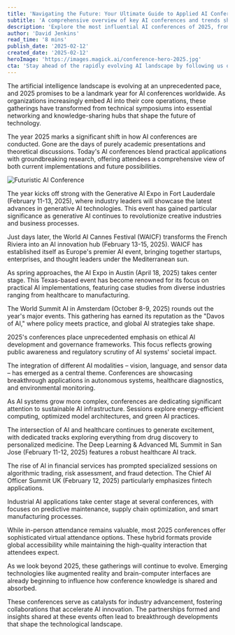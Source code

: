 ```yaml
---
title: 'Navigating the Future: Your Ultimate Guide to Applied AI Conferences in 2025'
subtitle: 'A comprehensive overview of key AI conferences and trends shaping the industry in 2025'
description: 'Explore the most influential AI conferences of 2025, from the Generative AI Expo in Fort Lauderdale to the World Summit AI in Amsterdam. Discover emerging themes in ethical AI, multimodal systems, and sustainable computing while exploring networking opportunities and industry-specific tracks that are shaping the future of artificial intelligence.'
author: 'David Jenkins'
read_time: '8 mins'
publish_date: '2025-02-12'
created_date: '2025-02-12'
heroImage: 'https://images.magick.ai/conference-hero-2025.jpg'
cta: 'Stay ahead of the rapidly evolving AI landscape by following us on LinkedIn for real-time updates on conference highlights, exclusive interviews with speakers, and early-bird registration opportunities!'
---
```


The artificial intelligence landscape is evolving at an unprecedented pace, and 2025 promises to be a landmark year for AI conferences worldwide. As organizations increasingly embed AI into their core operations, these gatherings have transformed from technical symposiums into essential networking and knowledge-sharing hubs that shape the future of technology.

The year 2025 marks a significant shift in how AI conferences are conducted. Gone are the days of purely academic presentations and theoretical discussions. Today's AI conferences blend practical applications with groundbreaking research, offering attendees a comprehensive view of both current implementations and future possibilities.

![Futuristic AI Conference](https://i.magick.ai/PIXE/1739403127380_magick_img.webp)

The year kicks off strong with the Generative AI Expo in Fort Lauderdale (February 11-13, 2025), where industry leaders will showcase the latest advances in generative AI technologies. This event has gained particular significance as generative AI continues to revolutionize creative industries and business processes.

Just days later, the World AI Cannes Festival (WAICF) transforms the French Riviera into an AI innovation hub (February 13-15, 2025). WAICF has established itself as Europe's premier AI event, bringing together startups, enterprises, and thought leaders under the Mediterranean sun.

As spring approaches, the AI Expo in Austin (April 18, 2025) takes center stage. This Texas-based event has become renowned for its focus on practical AI implementations, featuring case studies from diverse industries ranging from healthcare to manufacturing.

The World Summit AI in Amsterdam (October 8-9, 2025) rounds out the year's major events. This gathering has earned its reputation as the "Davos of AI," where policy meets practice, and global AI strategies take shape.

2025's conferences place unprecedented emphasis on ethical AI development and governance frameworks. This focus reflects growing public awareness and regulatory scrutiny of AI systems' societal impact.

The integration of different AI modalities – vision, language, and sensor data – has emerged as a central theme. Conferences are showcasing breakthrough applications in autonomous systems, healthcare diagnostics, and environmental monitoring.

As AI systems grow more complex, conferences are dedicating significant attention to sustainable AI infrastructure. Sessions explore energy-efficient computing, optimized model architectures, and green AI practices.

The intersection of AI and healthcare continues to generate excitement, with dedicated tracks exploring everything from drug discovery to personalized medicine. The Deep Learning & Advanced ML Summit in San Jose (February 11-12, 2025) features a robust healthcare AI track.

The rise of AI in financial services has prompted specialized sessions on algorithmic trading, risk assessment, and fraud detection. The Chief AI Officer Summit UK (February 12, 2025) particularly emphasizes fintech applications.

Industrial AI applications take center stage at several conferences, with focuses on predictive maintenance, supply chain optimization, and smart manufacturing processes.

While in-person attendance remains valuable, most 2025 conferences offer sophisticated virtual attendance options. These hybrid formats provide global accessibility while maintaining the high-quality interaction that attendees expect.

As we look beyond 2025, these gatherings will continue to evolve. Emerging technologies like augmented reality and brain-computer interfaces are already beginning to influence how conference knowledge is shared and absorbed.

These conferences serve as catalysts for industry advancement, fostering collaborations that accelerate AI innovation. The partnerships formed and insights shared at these events often lead to breakthrough developments that shape the technological landscape.